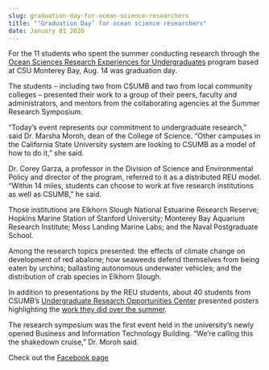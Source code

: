 ```yaml
---
slug: graduation-day-for-ocean-science-researchers
title: "‘Graduation Day’ for ocean science researchers"
date: January 01 2020
---
```


<p>For the 11 students who spent the summer conducting research through the <a href="https://csumb.edu/reu">Ocean Sciences Research Experiences for Undergraduates</a> program based at CSU Monterey Bay, Aug. 14 was graduation day.
</p><p>The students – including two from CSUMB and two from local community colleges – presented their work to a group of their peers, faculty and administrators, and mentors from the collaborating agencies at the Summer Research Symposium.
</p><p>“Today’s event represents our commitment to undergraduate research,” said Dr. Marsha Moroh, dean of the College of Science. “Other campuses in the California State University system are looking to CSUMB as a model of how to do it,” she said.
</p><p>Dr. Corey Garza, a professor in the Division of Science and Environmental Policy and director of the program, referred to it as a distributed REU model. “Within 14 miles, students can choose to work at five research institutions as well as CSUMB,” he said.

Those institutions are Elkhorn Slough National Estuarine Research Reserve; Hopkins Marine Station of Stanford University; Monterey Bay Aquarium Research Institute; Moss Landing Marine Labs; and the Naval Postgraduate School.

Among the research topics presented: the effects of climate change on development of red abalone; how seaweeds defend themselves from being eaten by urchins; ballasting autonomous underwater vehicles; and the distribution of crab species in Elkhorn Slough.
</p><p>In addition to presentations by the REU students, about 40 students from CSUMB’s <a href="https://csumb.edu/uroc">Undergraduate Research Opportunities Center</a> presented posters highlighting the <a href="https://csumb.edu/news/summer&#45;school&#45;different&#45;sort">work they did over the summer</a>.
</p><p>The research symposium was the first event held in the university’s newly opened Business and Information Technology Building. “We’re calling this the shakedown cruise,” Dr. Moroh said.
</p><p>Check out the <a href="https://www.facebook.com/pages/Monterey&#45;Bay&#45;Regional&#45;Ocean&#45;Science&#45;Research&#45;Experiences&#45;for&#45;Undergraduates/289392764542256">Facebook page</a>
</p>
